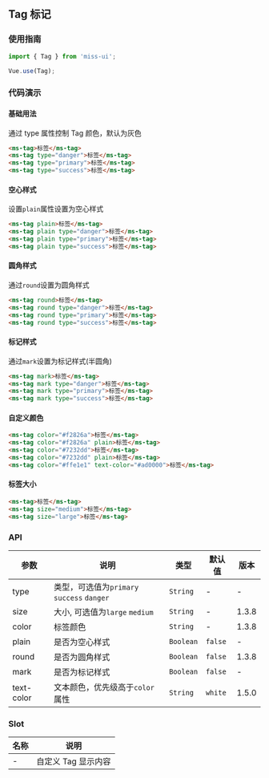 ## Tag 标记

### 使用指南
``` javascript
import { Tag } from 'miss-ui';

Vue.use(Tag);
```

### 代码演示

#### 基础用法

通过 type 属性控制 Tag 颜色，默认为灰色

```html
<ms-tag>标签</ms-tag>
<ms-tag type="danger">标签</ms-tag>
<ms-tag type="primary">标签</ms-tag>
<ms-tag type="success">标签</ms-tag>
```

#### 空心样式

设置`plain`属性设置为空心样式

```html
<ms-tag plain>标签</ms-tag>
<ms-tag plain type="danger">标签</ms-tag>
<ms-tag plain type="primary">标签</ms-tag>
<ms-tag plain type="success">标签</ms-tag>
```

#### 圆角样式

通过`round`设置为圆角样式

```html
<ms-tag round>标签</ms-tag>
<ms-tag round type="danger">标签</ms-tag>
<ms-tag round type="primary">标签</ms-tag>
<ms-tag round type="success">标签</ms-tag>
```

#### 标记样式

通过`mark`设置为标记样式(半圆角)

```html
<ms-tag mark>标签</ms-tag>
<ms-tag mark type="danger">标签</ms-tag>
<ms-tag mark type="primary">标签</ms-tag>
<ms-tag mark type="success">标签</ms-tag>
```

#### 自定义颜色

```html
<ms-tag color="#f2826a">标签</ms-tag>
<ms-tag color="#f2826a" plain>标签</ms-tag>
<ms-tag color="#7232dd">标签</ms-tag>
<ms-tag color="#7232dd" plain>标签</ms-tag>
<ms-tag color="#ffe1e1" text-color="#ad0000">标签</ms-tag>
```

#### 标签大小

```html
<ms-tag>标签</ms-tag>
<ms-tag size="medium">标签</ms-tag>
<ms-tag size="large">标签</ms-tag>
```

### API

| 参数 | 说明 | 类型 | 默认值 | 版本 |
|------|------|------|------|------|
| type | 类型，可选值为`primary` `success` `danger` | `String` | - | - |
| size | 大小, 可选值为`large` `medium` | `String` | - | 1.3.8 |
| color | 标签颜色 | `String` | - | 1.3.8 |
| plain | 是否为空心样式 | `Boolean` | `false` | - |
| round | 是否为圆角样式 | `Boolean` | `false` | 1.3.8 |
| mark | 是否为标记样式 | `Boolean` | `false` | - |
| text-color | 文本颜色，优先级高于`color`属性 | `String` | `white` | 1.5.0 |

### Slot

| 名称 | 说明 |
|------|------|
| - | 自定义 Tag 显示内容 |
